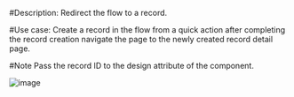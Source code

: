 #Description:
Redirect the flow to a record.

#Use case:
Create a record in the flow from a quick action after completing the record creation navigate the page to the newly created record detail page.

#Note
Pass the record ID to the design attribute of the component.

![image](https://user-images.githubusercontent.com/67360339/105695441-1b858d80-5f28-11eb-9eaa-3a2f542b2036.png)
